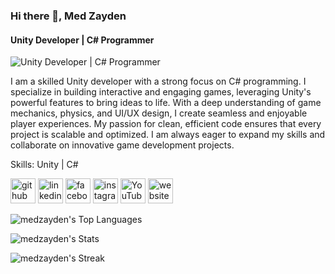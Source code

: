### Hi there 👋, Med Zayden
#### Unity Developer | C# Programmer
![Unity Developer | C# Programmer](https://i.ibb.co/4VTnpPJ/Untitled-2-01.jpg)

I am a skilled Unity developer with a strong focus on C# programming. I specialize in building interactive and engaging games, leveraging Unity's powerful features to bring ideas to life.
With a deep understanding of game mechanics, physics, and UI/UX design, I create seamless and enjoyable player experiences.
My passion for clean, efficient code ensures that every project is scalable and optimized.
I am always eager to expand my skills and collaborate on innovative game development projects.

Skills: Unity | C# 



[<img src='https://cdn.jsdelivr.net/npm/simple-icons@3.0.1/icons/github.svg' alt='github' height='40'>](https://github.com/medzayden)  [<img src='https://cdn.jsdelivr.net/npm/simple-icons@3.0.1/icons/linkedin.svg' alt='linkedin' height='40'>](https://www.linkedin.com/in/https://www.linkedin.com/in/med-zayden-a83157220//)  [<img src='https://cdn.jsdelivr.net/npm/simple-icons@3.0.1/icons/facebook.svg' alt='facebook' height='40'>](https://www.facebook.com/https://www.facebook.com/zayd0un)  [<img src='https://cdn.jsdelivr.net/npm/simple-icons@3.0.1/icons/instagram.svg' alt='instagram' height='40'>](https://www.instagram.com/https://www.instagram.com/medzayden//)  [<img src='https://cdn.jsdelivr.net/npm/simple-icons@3.0.1/icons/youtube.svg' alt='YouTube' height='40'>](https://www.youtube.com/channel/https://www.youtube.com/@medzayden)  [<img src='https://cdn.jsdelivr.net/npm/simple-icons@3.0.1/icons/icloud.svg' alt='website' height='40'>](https://sites.google.com/view/medzayden/home?authuser=0)  

![medzayden's Top Languages](https://github-readme-stats.vercel.app/api/top-langs/?username=medzayden&theme=vue-dark&show_icons=true&hide_border=false&layout=compact)

![medzayden's Stats](https://github-readme-stats.vercel.app/api?username=medzayden&theme=vue-dark&show_icons=true&hide_border=false&count_private=true)

![medzayden's Streak](https://github-readme-streak-stats.herokuapp.com/?user=medzayden&theme=vue-dark&hide_border=false)
